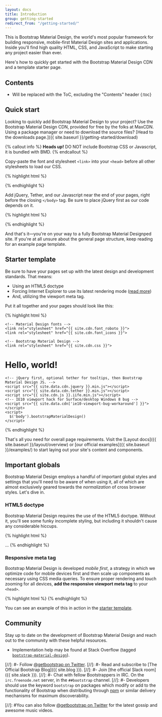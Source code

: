 ```yaml
---
layout: docs
title: Introduction
group: getting-started
redirect_from: "/getting-started/"
---
```


This is Bootstrap Material Design, the world's most popular framework for building responsive, mobile-first Material Design sites and applications.
Inside you'll find high quality HTML, CSS, and JavaScript to make starting any project easier than ever.

Here's how to quickly get started with the Bootstrap Material Design CDN and a template starter page.

## Contents

* Will be replaced with the ToC, excluding the "Contents" header
{:toc}

## Quick start

Looking to quickly add Bootstrap Material Design to your project? Use the Bootstrap Material Design CDN,
provided for free by the folks at MaxCDN. Using a package manager or need to download the source files?
[Head to the downloads page.]({{ site.baseurl }}/getting-started/download)

{% callout info %}
**Heads up!** DO NOT include Bootstrap CSS or Javascript, it is bundled with BMD.
{% endcallout %}

Copy-paste the font and stylesheet `<link>` into your `<head>` before all other stylesheets to load our CSS.

{% highlight html %}
<!-- Material Design fonts -->
<link rel="stylesheet" href="{{ site.cdn.font_roboto }}">
<link rel="stylesheet" href="{{ site.cdn.font_icons }}">

<!-- Bootstrap Material Design -->
<link rel="stylesheet" href="{{ site.cdn.css }}">
{% endhighlight %}

Add jQuery, Tether, and our Javascript near the end of your pages, right before the closing `</body>` tag. Be sure to place jQuery first as our code depends on it.

{% highlight html %}
<script src="{{ site.data.cdn.jquery }}.min.js"></script>
<script src="{{ site.data.cdn.tether }}.min.js"></script>
<script src="{{ site.cdn.js }}.iife.min.js"></script>
<!-- IE10 viewport hack for Surface/desktop Windows 8 bug -->
<script src="{{ site.data.cdn['ie10-viewport-bug-workaround'] }}"></script>
<script>
  $('body').bootstrapMaterialDesign()
</script>
{% endhighlight %}

And that's it—you're on your way to a fully Bootstrap Material Designped site. If you're at all unsure about the general page structure, keep reading for an example page template.

## Starter template

Be sure to have your pages set up with the latest design and development standards. That means:

* Using an HTML5 doctype
* Forcing Internet Explorer to use its latest rendering mode ([read more](http://stackoverflow.com/q/6771258))
* And, utilizing the viewport meta tag.

Put it all together and your pages should look like this:

{% highlight html %}
<!DOCTYPE html>
<html lang="en">
  <head>
    <!-- Required meta tags always come first -->
    <meta charset="utf-8">
    <meta name="viewport" content="width=device-width, initial-scale=1, shrink-to-fit=no">
    <meta http-equiv="x-ua-compatible" content="ie=edge">

    <!-- Material Design fonts -->
    <link rel="stylesheet" href="{{ site.cdn.font_roboto }}">
    <link rel="stylesheet" href="{{ site.cdn.font_icons }}">

    <!-- Bootstrap Material Design -->
    <link rel="stylesheet" href="{{ site.cdn.css }}">
  </head>
  <body>
    <h1>Hello, world!</h1>

    <!-- jQuery first, optional tether for tooltips, then Bootstrap Material Design JS. -->
    <script src="{{ site.data.cdn.jquery }}.min.js"></script>
    <script src="{{ site.data.cdn.tether }}.min.js"></script>
    <script src="{{ site.cdn.js }}.iife.min.js"></script>
    <!-- IE10 viewport hack for Surface/desktop Windows 8 bug -->
    <script src="{{ site.data.cdn['ie10-viewport-bug-workaround'] }}"></script>
    <script>
      $('body').bootstrapMaterialDesign()
    </script>
  </body>
</html>
{% endhighlight %}

That's all you need for overall page requirements. Visit the [Layout docs]({{ site.baseurl }}/layout/overview) or [our official examples]({{ site.baseurl }}/examples/) to start laying out your site's content and components.

## Important globals

Bootstrap Material Design employs a handful of important global styles and settings that you'll need to be aware of when using it, all of which are almost exclusively geared towards the *normalization* of cross browser styles. Let's dive in.

### HTML5 doctype

Bootstrap Material Design requires the use of the HTML5 doctype. Without it, you'll see some funky incomplete styling, but including it shouldn't cause any considerable hiccups.

{% highlight html %}
<!DOCTYPE html>
<html lang="en">
  ...
</html>
{% endhighlight %}

### Responsive meta tag

Bootstrap Material Design is developed *mobile first*, a strategy in which we optimize code for mobile devices first and then scale up components as necessary using CSS media queries. To ensure proper rendering and touch zooming for all devices, **add the responsive viewport meta tag** to your `<head>`.

{% highlight html %}
<meta name="viewport" content="width=device-width, initial-scale=1, shrink-to-fit=no">
{% endhighlight %}

You can see an example of this in action in the [starter template](#starter-template).


## Community

Stay up to date on the development of Bootstrap Material Design and reach out to the community with these helpful resources.

- Implementation help may be found at Stack Overflow (tagged [`bootstrap-material-design`](https://stackoverflow.com/questions/tagged/bootstrap-material-design)).

[//]: #- Follow [@getbootstrap on Twitter](https://twitter.com/getbootstrap).
[//]: #- Read and subscribe to [The Official Bootstrap Blog]({{ site.blog }}).
[//]: #- Join [the official Slack room]({{ site.slack }}).
[//]: #- Chat with fellow Bootstrappers in IRC. On the `irc.freenode.net` server, in the `##bootstrap` channel.
[//]: #- Developers should use the keyword `bootstrap` on packages which modify or add to the functionality of Bootstrap when distributing through [npm](https://www.npmjs.com/browse/keyword/bootstrap) or similar delivery mechanisms for maximum discoverability.

[//]: #You can also follow [@getbootstrap on Twitter](https://twitter.com/getbootstrap) for the latest gossip and awesome music videos.
